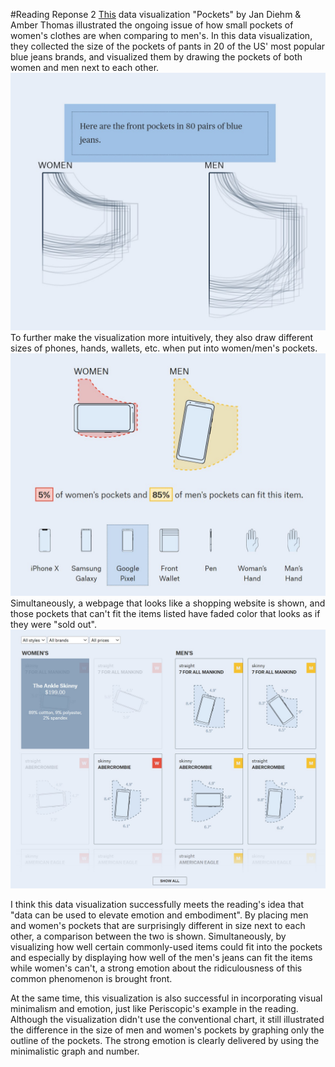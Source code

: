 #Reading Reponse 2
[This](https://pudding.cool/2018/08/pockets/) data visualization "Pockets" by Jan Diehm & Amber Thomas illustrated the ongoing issue of how small pockets of women's clothes are when comparing to men's. In this data visualization, they collected the size of the pockets of pants in 20 of the US' most popular blue jeans brands, and visualized them by drawing the pockets of both women and men next to each other.
![Pockets](pockets-1.jpg)
To further make the visualization more intuitively, they also draw different sizes of phones, hands, wallets, etc. when put into women/men's pockets.
![Pockets](pockets-3.jpg)
Simultaneously, a webpage that looks like a shopping website is shown, and those pockets that can't fit the items listed have faded color that looks as if they were "sold out".
![Pockets](pockets-4.jpg)

I think this data visualization successfully meets the reading's idea that "data can be used to elevate emotion and embodiment". By placing men and women's pockets that are surprisingly different in size next to each other, a comparison between the two is shown. Simultaneously, by visualizing how well certain commonly-used items could fit into the pockets and especially by displaying how well of the men's jeans can fit the items while women's can't, a strong emotion about the ridiculousness of this common phenomenon is brought front.

At the same time, this visualization is also successful in incorporating visual minimalism and emotion, just like Periscopic's example in the reading. Although the visualization didn't use the conventional chart, it still illustrated the difference in the size of men and women's pockets by graphing only the outline of the pockets. The strong emotion is clearly delivered by using the minimalistic graph and number.
